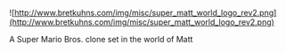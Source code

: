 ![http://www.bretkuhns.com/img/misc/super_matt_world_logo_rev2.png](http://www.bretkuhns.com/img/misc/super_matt_world_logo_rev2.png)

A Super Mario Bros. clone set in the world of Matt
